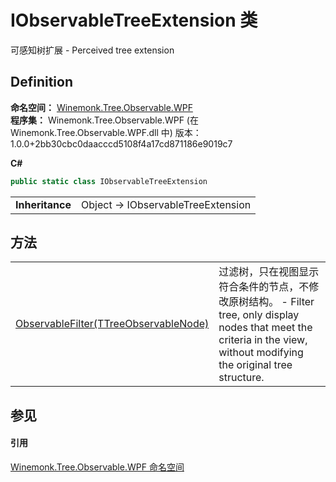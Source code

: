 # IObservableTreeExtension 类


可感知树扩展 - Perceived tree extension



## Definition
**命名空间：** <a href="N_Winemonk_Tree_Observable_WPF">Winemonk.Tree.Observable.WPF</a>  
**程序集：** Winemonk.Tree.Observable.WPF (在 Winemonk.Tree.Observable.WPF.dll 中) 版本：1.0.0+2bb30cbc0daacccd5108f4a17cd871186e9019c7

**C#**
``` C#
public static class IObservableTreeExtension
```

<table><tr><td><strong>Inheritance</strong></td><td>Object  →  IObservableTreeExtension</td></tr>
</table>



## 方法
<table>
<tr>
<td><a href="M_Winemonk_Tree_Observable_WPF_IObservableTreeExtension_ObservableFilter__1">ObservableFilter(TTreeObservableNode)</a></td>
<td>过滤树，只在视图显示符合条件的节点，不修改原树结构。 - Filter tree, only display nodes that meet the criteria in the view, without modifying the original tree structure.</td></tr>
</table>

## 参见


#### 引用
<a href="N_Winemonk_Tree_Observable_WPF">Winemonk.Tree.Observable.WPF 命名空间</a>  
